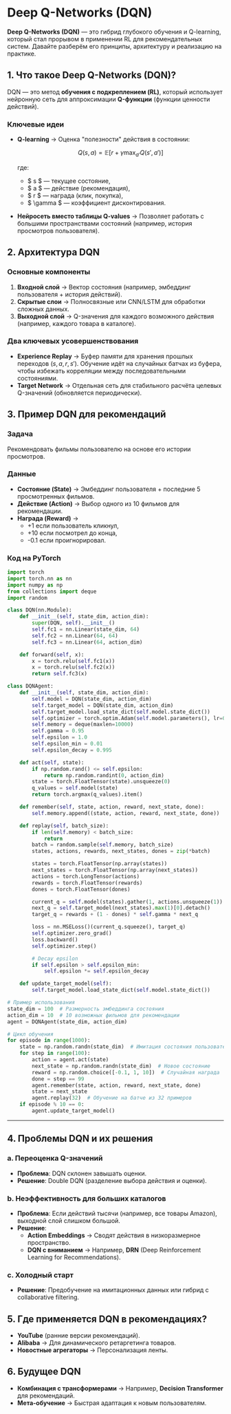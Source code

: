 # Deep Q-Networks (DQN)

**Deep Q-Networks (DQN)** — это гибрид глубокого обучения и Q-learning, который стал прорывом в применении RL для рекомендательных систем. Давайте разберём его принципы, архитектуру и реализацию на практике.

## 1. Что такое Deep Q-Networks (DQN)?

DQN — это метод **обучения с подкреплением (RL)**, который использует нейронную сеть для аппроксимации **Q-функции** (функции ценности действий).

### Ключевые идеи

- **Q-learning** → Оценка "полезности" действия в состоянии:

  $$Q(s, a) = \mathbb{E}[r + \gamma \max_{a'} Q(s', a')]$$

  где:

  - $ s $ — текущее состояние,
  - $ a $ — действие (рекомендация),
  - $ r $ — награда (клик, покупка),
  - $ \gamma $ — коэффициент дисконтирования.

- **Нейросеть вместо таблицы Q-values** → Позволяет работать с большими пространствами состояний (например, история просмотров пользователя).

## 2. Архитектура DQN

### Основные компоненты

1. **Входной слой** → Вектор состояния (например, эмбеддинг пользователя + история действий).
2. **Скрытые слои** → Полносвязные или CNN/LSTM для обработки сложных данных.
3. **Выходной слой** → Q-значения для каждого возможного действия (например, каждого товара в каталоге).

### Два ключевых усовершенствования

- **Experience Replay** → Буфер памяти для хранения прошлых переходов $(s, a, r, s')$. Обучение идёт на случайных батчах из буфера, чтобы избежать корреляции между последовательными состояниями.
- **Target Network** → Отдельная сеть для стабильного расчёта целевых Q-значений (обновляется периодически).

## 3. Пример DQN для рекомендаций

### Задача

Рекомендовать фильмы пользователю на основе его истории просмотров.

### **Данные**

- **Состояние (State)** → Эмбеддинг пользователя + последние 5 просмотренных фильмов.
- **Действие (Action)** → Выбор одного из 10 фильмов для рекомендации.
- **Награда (Reward)** →
  - +1 если пользователь кликнул,
  - +10 если посмотрел до конца,
  - -0.1 если проигнорировал.

### Код на PyTorch

```python
import torch
import torch.nn as nn
import numpy as np
from collections import deque
import random

class DQN(nn.Module):
    def __init__(self, state_dim, action_dim):
        super(DQN, self).__init__()
        self.fc1 = nn.Linear(state_dim, 64)
        self.fc2 = nn.Linear(64, 64)
        self.fc3 = nn.Linear(64, action_dim)

    def forward(self, x):
        x = torch.relu(self.fc1(x))
        x = torch.relu(self.fc2(x))
        return self.fc3(x)

class DQNAgent:
    def __init__(self, state_dim, action_dim):
        self.model = DQN(state_dim, action_dim)
        self.target_model = DQN(state_dim, action_dim)
        self.target_model.load_state_dict(self.model.state_dict())
        self.optimizer = torch.optim.Adam(self.model.parameters(), lr=0.001)
        self.memory = deque(maxlen=10000)
        self.gamma = 0.95
        self.epsilon = 1.0
        self.epsilon_min = 0.01
        self.epsilon_decay = 0.995

    def act(self, state):
        if np.random.rand() <= self.epsilon:
            return np.random.randint(0, action_dim)
        state = torch.FloatTensor(state).unsqueeze(0)
        q_values = self.model(state)
        return torch.argmax(q_values).item()

    def remember(self, state, action, reward, next_state, done):
        self.memory.append((state, action, reward, next_state, done))

    def replay(self, batch_size):
        if len(self.memory) < batch_size:
            return
        batch = random.sample(self.memory, batch_size)
        states, actions, rewards, next_states, dones = zip(*batch)

        states = torch.FloatTensor(np.array(states))
        next_states = torch.FloatTensor(np.array(next_states))
        actions = torch.LongTensor(actions)
        rewards = torch.FloatTensor(rewards)
        dones = torch.FloatTensor(dones)

        current_q = self.model(states).gather(1, actions.unsqueeze(1))
        next_q = self.target_model(next_states).max(1)[0].detach()
        target_q = rewards + (1 - dones) * self.gamma * next_q

        loss = nn.MSELoss()(current_q.squeeze(), target_q)
        self.optimizer.zero_grad()
        loss.backward()
        self.optimizer.step()

        # Decay epsilon
        if self.epsilon > self.epsilon_min:
            self.epsilon *= self.epsilon_decay

    def update_target_model(self):
        self.target_model.load_state_dict(self.model.state_dict())

# Пример использования
state_dim = 100  # Размерность эмбеддинга состояния
action_dim = 10  # 10 возможных фильмов для рекомендации
agent = DQNAgent(state_dim, action_dim)

# Цикл обучения
for episode in range(1000):
    state = np.random.randn(state_dim)  # Имитация состояния пользователя
    for step in range(100):
        action = agent.act(state)
        next_state = np.random.randn(state_dim)  # Новое состояние
        reward = np.random.choice([-0.1, 1, 10])  # Случайная награда
        done = step == 99
        agent.remember(state, action, reward, next_state, done)
        state = next_state
        agent.replay(32)  # Обучение на батче из 32 примеров
    if episode % 10 == 0:
        agent.update_target_model()
```

---

## 4. Проблемы DQN и их решения

### a. Переоценка Q-значений

- **Проблема**: DQN склонен завышать оценки.
- **Решение**: Double DQN (разделение выбора действия и оценки).

### b. Неэффективность для больших каталогов

- **Проблема**: Если действий тысячи (например, все товары Amazon), выходной слой слишком большой.
- **Решение**:
  - **Action Embeddings** → Сводят действия в низкоразмерное пространство.
  - **DQN с вниманием** → Например, **DRN** (Deep Reinforcement Learning for Recommendations).

### c. Холодный старт

- **Решение**: Предобучение на имитационных данных или гибрид с collaborative filtering.

## 5. Где применяется DQN в рекомендациях?

- **YouTube** (ранние версии рекомендаций).
- **Alibaba** → Для динамического ретаргетинга товаров.
- **Новостные агрегаторы** → Персонализация ленты.

## 6. Будущее DQN

- **Комбинация с трансформерами** → Например, **Decision Transformer** для рекомендаций.
- **Мета-обучение** → Быстрая адаптация к новым пользователям.
